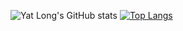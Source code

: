 ![Yat Long's GitHub stats](https://github-readme-stats.vercel.app/api?username=ychan2005&theme=radical&show_icons=true)
[![Top Langs](https://github-readme-stats.vercel.app/api/top-langs/?username=ychan2005&theme=radical)](https://github.com/ychan2005/github-readme-stats)
